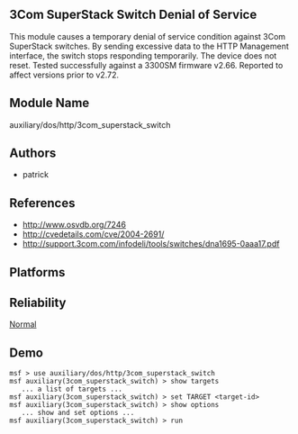 ## 3Com SuperStack Switch Denial of Service

This module causes a temporary denial of service condition 
against 3Com SuperStack switches. By sending excessive data 
to the HTTP Management interface, the switch stops 
responding temporarily. The device does not reset. Tested 
successfully against a 3300SM firmware v2.66. Reported to 
affect versions prior to v2.72.


## Module Name
auxiliary/dos/http/3com_superstack_switch

## Authors
* patrick


## References
* http://www.osvdb.org/7246
* http://cvedetails.com/cve/2004-2691/
* http://support.3com.com/infodeli/tools/switches/dna1695-0aaa17.pdf




## Platforms


## Reliability
[Normal](https://github.com/rapid7/metasploit-framework/wiki/Exploit-Ranking)

## Demo

```
msf > use auxiliary/dos/http/3com_superstack_switch
msf auxiliary(3com_superstack_switch) > show targets
   ... a list of targets ...
msf auxiliary(3com_superstack_switch) > set TARGET <target-id>
msf auxiliary(3com_superstack_switch) > show options
   ... show and set options ...
msf auxiliary(3com_superstack_switch) > run
```
    
    